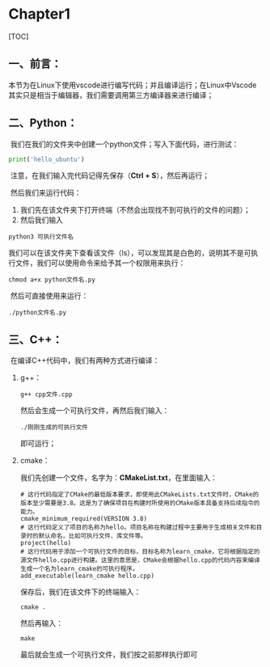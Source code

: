 # Chapter1

[TOC]

## 一、前言：

​		本节为在Linux下使用vscode进行编写代码；并且编译运行；在Linux中Vscode其实只是相当于编辑器，我们需要调用第三方编译器来进行编译；





## 二、Python：		

​		我们在我们的文件夹中创建一个python文件；写入下面代码，进行测试：

```python
print('hello_ubuntu')
```

​		注意，在我们输入完代码记得先保存（**Ctrl + S**），然后再运行；

​		然后我们来运行代码：

1. 我们先在该文件夹下打开终端（不然会出现找不到可执行的文件的问题）；
2. 然后我们输入

```
python3 可执行文件名
```

​		我们可以在该文件夹下查看该文件（ls），可以发现其是白色的，说明其不是可执行文件，我们可以使用命令来给予其一个权限用来执行：

```
chmod a+x python文件名.py
```

​		然后可直接使用来运行：

```
./python文件名.py
```





## 三、C++：		

​		在编译C++代码中，我们有两种方式进行编译：

1. g++：

   ```
   g++ cpp文件.cpp
   ```

   然后会生成一个可执行文件，再然后我们输入：

   ```
   ./刚刚生成的可执行文件
   ```

   即可运行；

2. cmake：

   我们先创建一个文件，名字为：**CMakeList.txt**，在里面输入：

   ```
   # 这行代码指定了CMake的最低版本要求，即使用此CMakeLists.txt文件时，CMake的版本至少需要是3.8。这是为了确保项目在构建时所使用的CMake版本具备支持后续指令的能力。
   cmake_minimum_required(VERSION 3.8)     
   # 这行代码定义了项目的名称为hello。项目名称在构建过程中主要用于生成相关文件和目录时的默认命名，比如可执行文件、库文件等。
   project(hello)
   # 这行代码用于添加一个可执行文件的目标，目标名称为learn_cmake，它将根据指定的源文件hello.cpp进行构建。这里的意思是，CMake会根据hello.cpp的代码内容来编译生成一个名为learn_cmake的可执行程序。
   add_executable(learn_cmake hello.cpp)
   ```

   保存后，我们在该文件下的终端输入：

   ```
   cmake .
   ```

   然后再输入：

   ```
   make
   ```

   最后就会生成一个可执行文件，我们按之前那样执行即可

